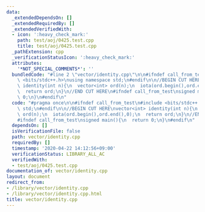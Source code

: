 ```yaml
---
data:
  _extendedDependsOn: []
  _extendedRequiredBy: []
  _extendedVerifiedWith:
  - icon: ':heavy_check_mark:'
    path: test/aoj/0425.test.cpp
    title: test/aoj/0425.test.cpp
  _pathExtension: cpp
  _verificationStatusIcon: ':heavy_check_mark:'
  attributes:
    '*NOT_SPECIAL_COMMENTS*': ''
  bundledCode: "#line 2 \"vector/identity.cpp\"\n\n#ifndef call_from_test\n#include\
    \ <bits/stdc++.h>\nusing namespace std;\n#endif\n\n//BEGIN CUT HERE\nvector<int>\
    \ identity(int n){\n  vector<int> ord(n);\n  iota(ord.begin(),ord.end(),0);\n\
    \  return ord;\n}\n//END CUT HERE\n#ifndef call_from_test\nsigned main(){\n  return\
    \ 0;\n}\n#endif\n"
  code: "#pragma once\n\n#ifndef call_from_test\n#include <bits/stdc++.h>\nusing namespace\
    \ std;\n#endif\n\n//BEGIN CUT HERE\nvector<int> identity(int n){\n  vector<int>\
    \ ord(n);\n  iota(ord.begin(),ord.end(),0);\n  return ord;\n}\n//END CUT HERE\n\
    #ifndef call_from_test\nsigned main(){\n  return 0;\n}\n#endif\n"
  dependsOn: []
  isVerificationFile: false
  path: vector/identity.cpp
  requiredBy: []
  timestamp: '2020-04-22 14:12:56+09:00'
  verificationStatus: LIBRARY_ALL_AC
  verifiedWith:
  - test/aoj/0425.test.cpp
documentation_of: vector/identity.cpp
layout: document
redirect_from:
- /library/vector/identity.cpp
- /library/vector/identity.cpp.html
title: vector/identity.cpp
---
```

